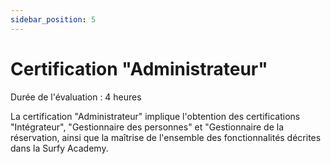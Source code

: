 ```yaml
---
sidebar_position: 5
---
```

# Certification "Administrateur"

Durée de l'évaluation : 4 heures

La certification "Administrateur" implique l'obtention des certifications "Intégrateur", "Gestionnaire des personnes" et "Gestionnaire de la réservation, ainsi que la maîtrise de l'ensemble des fonctionnalités décrites dans la Surfy Academy.